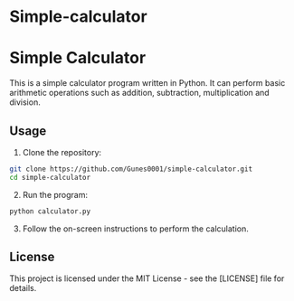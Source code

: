 # Simple-calculator
# Simple Calculator

This is a simple calculator program written in Python. It can perform basic arithmetic operations such as addition, subtraction, multiplication and division.

## Usage

1. Clone the repository:
```sh
git clone https://github.com/Gunes0001/simple-calculator.git
cd simple-calculator
```

2. Run the program:
```sh
python calculator.py
```

3. Follow the on-screen instructions to perform the calculation.

## License

This project is licensed under the MIT License - see the [LICENSE] file for details.
